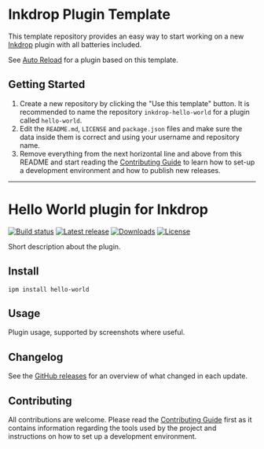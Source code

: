 # Inkdrop Plugin Template

This template repository provides an easy way to start working on a new [Inkdrop](https://inkdrop.app/) plugin with all batteries included.

See [Auto Reload](https://my.inkdrop.app/plugins/auto-reload) for a plugin based on this template.

## Getting Started

1. Create a new repository by clicking the "Use this template" button. It is recommended to name the repository `inkdrop-hello-world` for a plugin called `hello-world`.
2. Edit the `README.md`, `LICENSE` and `package.json` files and make sure the data inside them is correct and using your username and repository name.
3. Remove everything from the next horizontal line and above from this README and start reading the [Contributing Guide](./CONTRIBUTING.md) to learn how to set-up a development environment and how to publish new releases.

---

# Hello World plugin for Inkdrop

[![Build status](https://github.com/jmerle/inkdrop-hello-world/workflows/Build/badge.svg)](https://github.com/jmerle/inkdrop-hello-world/actions?query=workflow%3ABuild)
[![Latest release](https://inkdrop-plugin-badge.vercel.app/api/version/hello-world?style=flat)](https://my.inkdrop.app/plugins/hello-world)
[![Downloads](https://inkdrop-plugin-badge.vercel.app/api/downloads/hello-world?style=flat)](https://my.inkdrop.app/plugins/hello-world)
[![License](https://img.shields.io/github/license/jmerle/inkdrop-hello-world)](https://github.com/jmerle/inkdrop-hello-world/blob/master/LICENSE)

Short description about the plugin.

## Install

```
ipm install hello-world
```

## Usage

Plugin usage, supported by screenshots where useful.

## Changelog

See the [GitHub releases](https://github.com/jmerle/inkdrop-hello-world/releases) for an overview of what changed in each update.

## Contributing

All contributions are welcome. Please read the [Contributing Guide](https://github.com/jmerle/inkdrop-hello-world/blob/master/CONTRIBUTING.md) first as it contains information regarding the tools used by the project and instructions on how to set up a development environment.
